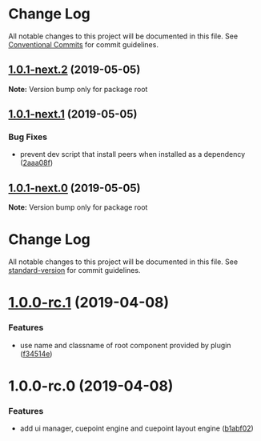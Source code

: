 # Change Log

All notable changes to this project will be documented in this file.
See [Conventional Commits](https://conventionalcommits.org) for commit guidelines.

## [1.0.1-next.2](https://github.com/kaltura/playkit-js-ovp/compare/v1.0.1-next.1...v1.0.1-next.2) (2019-05-05)

**Note:** Version bump only for package root





## [1.0.1-next.1](https://github.com/kaltura/playkit-js-ovp/compare/v1.0.1-next.0...v1.0.1-next.1) (2019-05-05)


### Bug Fixes

* prevent dev script that install peers when installed as a dependency ([2aaa08f](https://github.com/kaltura/playkit-js-ovp/commit/2aaa08f))





## [1.0.1-next.0](https://github.com/kaltura/playkit-js-ovp/compare/v1.0.0-rc.1...v1.0.1-next.0) (2019-05-05)

**Note:** Version bump only for package root





# Change Log

All notable changes to this project will be documented in this file. See [standard-version](https://github.com/conventional-changelog/standard-version) for commit guidelines.

# [1.0.0-rc.1](https://github.com/kaltura/playkit-js-ovp/compare/v1.0.0-rc.0...v1.0.0-rc.1) (2019-04-08)


### Features

* use name and classname of root component provided by plugin ([f34514e](https://github.com/kaltura/playkit-js-ovp/commit/f34514e))



# 1.0.0-rc.0 (2019-04-08)


### Features

* add ui manager, cuepoint engine and cuepoint layout engine ([b1abf02](https://github.com/kaltura/playkit-js-ovp/commit/b1abf02))
